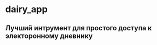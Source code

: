 dairy_app  
=============
Лучший интрумент для простого доступа к электоронному дневнику
---------------------------------------------------------------
